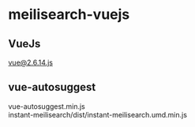 # meilisearch-vuejs

## VueJs
vue@2.6.14.js

## vue-autosuggest
vue-autosuggest.min.js <br> 
instant-meilisearch/dist/instant-meilisearch.umd.min.js
